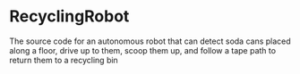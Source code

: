 # RecyclingRobot
The source code for an autonomous robot that can detect soda cans placed along a floor, drive up to them, scoop them up, and follow a tape path to return them to a recycling bin
